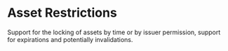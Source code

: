 # Asset Restrictions 
Support for the locking of assets by time or by issuer permission, support for expirations and potentially invalidations.
